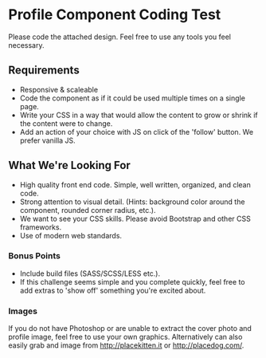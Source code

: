 # Profile Component Coding Test
Please code the attached design. Feel free to use any tools you feel necessary.

## Requirements
- Responsive & scaleable
- Code the component as if it could be used multiple times on a single page.
- Write your CSS in a way that would allow the content to grow or shrink if the content were to change.
- Add an action of your choice with JS on click of the 'follow' button. We prefer vanilla JS.

## What We're Looking For
- High quality front end code. Simple, well written, organized, and clean code.
- Strong attention to visual detail. (Hints: background color around the component, rounded corner radius, etc.).
- We want to see your CSS skills. Please avoid Bootstrap and other CSS frameworks.
- Use of modern web standards.

### Bonus Points
- Include build files (SASS/SCSS/LESS etc.).
- If this challenge seems simple and you complete quickly, feel free to add extras to 'show off' something you're excited about.

### Images
If you do not have Photoshop or are unable to extract the cover photo and profile image, feel free to use your own graphics. Alternatively can also easily grab and image from http://placekitten.it or http://placedog.com/.

